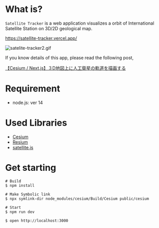 # What is?
`Satellite Tracker` is a web application visualizes a orbit of International Satellite Station on 3D/2D geological map.

https://satellite-tracker.vercel.app/

<img src="https://camo.qiitausercontent.com/520c5e0d76ccef66dc11d02ab7912249ce88acfa/68747470733a2f2f71696974612d696d6167652d73746f72652e73332e61702d6e6f727468656173742d312e616d617a6f6e6177732e636f6d2f302f3231383530362f35316666336164302d663239622d383233362d356262362d6239373038663934343862352e676966" alt="satelite-tracker2.gif" data-canonical-src="https://qiita-image-store.s3.ap-northeast-1.amazonaws.com/0/218506/51ff3ad0-f29b-8236-5bb6-b9708f9448b5.gif">

If you know details of this app, please read the following post,

[【Cesium / Next.js】３D地図上に人工衛星の軌道を描画する](https://qiita.com/Ushinji/items/aab1a4380da1c8662ecc)

# Requirement

* node.js: ver 14

# Used Libraries

* [Cesium](https://github.com/CesiumGS/cesium)
* [Resium](https://github.com/reearth/resium)
* [satellite.js](https://github.com/shashwatak/satellite-js)

# Get starting

```
# Build
$ npm install

# Make Symbolic link
$ npx symlink-dir node_modules/cesium/Build/Cesium public/cesium

# Start
$ npm run dev

$ open http://localhost:3000
```
